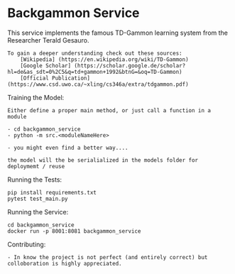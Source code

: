# Backgammon Service

This service implements the famous TD-Gammon learning system from the Researcher Terald Gesauro.

    To gain a deeper understanding check out these sources:
        [Wikipedia] (https://en.wikipedia.org/wiki/TD-Gammon)
        [Google Scholar] (https://scholar.google.de/scholar?hl=de&as_sdt=0%2C5&q=td+gammon+1992&btnG=&oq=TD-Gammon)
        [Official Publication] (https://www.csd.uwo.ca/~xling/cs346a/extra/tdgammon.pdf)
    

Training the Model:

    Either define a proper main method, or just call a function in a module

    - cd backgammon_service
    - python -m src.<moduleNameHere>

    - you might even find a better way....

    the model will the be serialialized in the models folder for deploymemt / reuse


Running the Tests:

    pip install requirements.txt
    pytest test_main.py



Running the Service:

    cd backgammon_service
    docker run -p 8001:8081 backgammon_service



Contributing:

    - In know the project is not perfect (and entirely correct) but colloboration is highly appreciated.